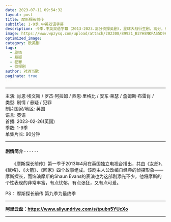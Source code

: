 ```yaml
---
date: 2023-07-11 09:54:32
layout: post
title: 摩斯探长前传
subtitle: 1-9季.中英双语字幕
description: -9季.中英双语字幕（2013-2023.高分侦探英剧），星球大战衍生剧，高分，科幻，看剧需要一点有星球大战文化的门槛就更好看...
image: https://www.wpzysq.com/upload/attach/202308/89921_B2YH8NKFAS5D9KT._webp
optimized_image: 
category: 欧美剧
tags:
  - 剧情
  - 悬疑
  - 犯罪  
  - 侦探剧
author: 对酒当歌
paginate: true
---
```


---

主演: 肖恩·埃文斯 / 罗杰·阿拉姆 / 西恩·里格比 / 安东·莱瑟 / 詹姆斯·布雷肖 /  
类型: 剧情 / 悬疑 / 犯罪  
制片国家/地区: 英国  
语言: 英语  
首播: 2023-02-26(英国)  
季数: 1-9季  
单集片长: 90分钟  

---
#### 剧情简介 · · · · · ·

　　《摩斯探长前传》第一季于2013年4月在英国独立电视台播出，共由《女郎》、《赋格》、《火箭》、《回家》四个故事组成。该剧主人公改编自经典的侦探形象——摩斯探长，而饰演摩斯的Shaun Evans的表演也为这部剧添光不少，他将摩斯的个性表现的非常丰富，有点忧郁，有点张狂，又有点可爱。

PS：
摩斯探长前传 第九季为最终季

---

**阿里云盘：<https://www.aliyundrive.com/s/tpubn5YUcXo>**

---
